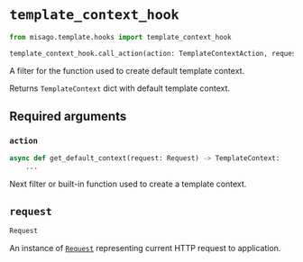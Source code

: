 # `template_context_hook`

```python
from misago.template.hooks import template_context_hook

template_context_hook.call_action(action: TemplateContextAction, request: Request)
```

A filter for the function used to create default template context.

Returns `TemplateContext` dict with default template context.


## Required arguments

### `action`

```python
async def get_default_context(request: Request) -> TemplateContext:
    ...
```

Next filter or built-in function used to create a template context.


## `request`

```python
Request
```

An instance of [`Request`](https://www.starlette.io/requests/) representing current HTTP request to application.